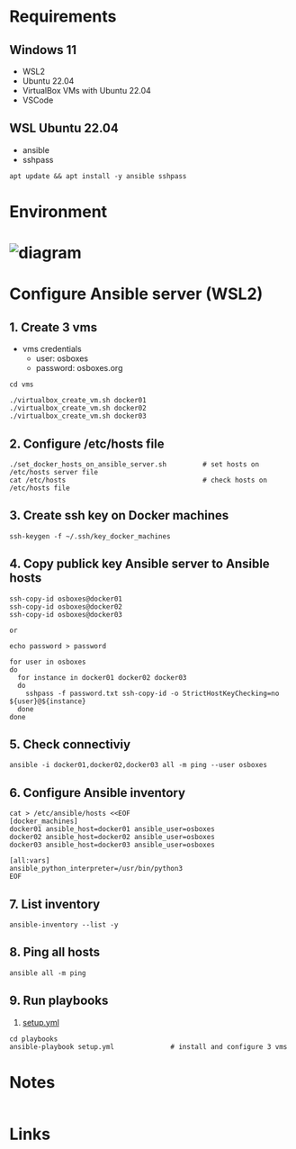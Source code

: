 # Requirements
## Windows 11
- WSL2
- Ubuntu 22.04
- VirtualBox
  VMs with Ubuntu 22.04
- VSCode

## WSL Ubuntu 22.04
- ansible
- sshpass

```
apt update && apt install -y ansible sshpass
```

# Environment
# ![diagram](./diagram/diagram.drawio.png)


# Configure Ansible server (WSL2)
## 1. Create 3 vms
- vms credentials
  - user: osboxes
  - password: osboxes.org

```
cd vms

./virtualbox_create_vm.sh docker01
./virtualbox_create_vm.sh docker02
./virtualbox_create_vm.sh docker03
```

## 2. Configure /etc/hosts file
```
./set_docker_hosts_on_ansible_server.sh         # set hosts on /etc/hosts server file
cat /etc/hosts                                  # check hosts on /etc/hosts file
```

## 3. Create ssh key on Docker machines
```
ssh-keygen -f ~/.ssh/key_docker_machines
```

## 4. Copy publick key Ansible server to Ansible hosts
```
ssh-copy-id osboxes@docker01
ssh-copy-id osboxes@docker02
ssh-copy-id osboxes@docker03

or

echo password > password

for user in osboxes
do
  for instance in docker01 docker02 docker03
  do
    sshpass -f password.txt ssh-copy-id -o StrictHostKeyChecking=no ${user}@${instance}
  done
done
```

## 5. Check connectiviy
```
ansible -i docker01,docker02,docker03 all -m ping --user osboxes
```

## 6. Configure Ansible inventory
```
cat > /etc/ansible/hosts <<EOF
[docker_machines]
docker01 ansible_host=docker01 ansible_user=osboxes
docker02 ansible_host=docker02 ansible_user=osboxes
docker03 ansible_host=docker03 ansible_user=osboxes

[all:vars]
ansible_python_interpreter=/usr/bin/python3
EOF
```

## 7. List inventory
```
ansible-inventory --list -y
```

## 8. Ping all hosts
```
ansible all -m ping
```

## 9. Run playbooks
1. [setup.yml](./playbooks/setup.yml)

```
cd playbooks
ansible-playbook setup.yml              # install and configure 3 vms
```

# Notes
```
```

# Links
